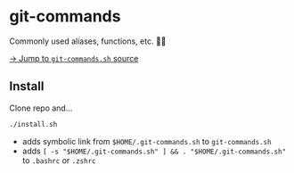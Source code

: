 # git-commands

Commonly used aliases, functions, etc. ✌🏻

[→ Jump to `git-commands.sh` source](https://github.com/reiniiriarios/git-commands/blob/main/git-commands.sh)

## Install

Clone repo and...

```sh
./install.sh
```

- adds symbolic link from `$HOME/.git-commands.sh` to `git-commands.sh`
- adds `[ -s "$HOME/.git-commands.sh" ] && . "$HOME/.git-commands.sh"` to `.bashrc` or `.zshrc`
